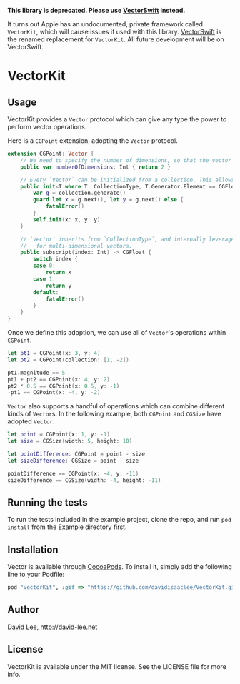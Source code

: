 **This library is deprecated. Please use [VectorSwift](https://github.com/davidisaaclee/VectorSwift) instead.**

It turns out Apple has an undocumented, private framework called `VectorKit`, which will cause issues if used with this library. [VectorSwift](https://github.com/davidisaaclee/VectorSwift) is the renamed replacement for `VectorKit`. All future development will be on VectorSwift.

# VectorKit

## Usage

VectorKit provides a `Vector` protocol which can give any type the power to perform vector operations.

Here is a `CGPoint` extension, adopting the `Vector` protocol.

```swift
extension CGPoint: Vector {
	// We need to specify the number of dimensions, so that the vector operations can be configured to fit the dimension.
	public var numberOfDimensions: Int { return 2 }

	// Every `Vector` can be initialized from a collection. This allows easy conversion among similar vector types.
	public init<T where T: CollectionType, T.Generator.Element == CGFloat>(collection: T) {
		var g = collection.generate()
		guard let x = g.next(), let y = g.next() else {
			fatalError()
		}
		self.init(x: x, y: y)
	}

	// `Vector` inherits from `CollectionType`, and internally leverages `CollectionType`'s methods for support
	//   for multi-dimensional vectors.
	public subscript(index: Int) -> CGFloat {
		switch index {
		case 0:
			return x
		case 1:
			return y
		default:
			fatalError()
		}
	}
}
```

Once we define this adoption, we can use all of `Vector`'s operations within `CGPoint`.

```swift
let pt1 = CGPoint(x: 3, y: 4)
let pt2 = CGPoint(collection: [1, -2])

pt1.magnitude == 5
pt1 + pt2 == CGPoint(x: 4, y: 2)
pt2 * 0.5 == CGPoint(x: 0.5, y: -1)
-pt1 == CGPoint(x: -4, y: -2)
```

`Vector` also supports a handful of operations which can combine different kinds of `Vector`s. In the following example, both `CGPoint` and `CGSize` have adopted `Vector`.

```swift
let point = CGPoint(x: 1, y: -1)
let size = CGSize(width: 5, height: 10)

let pointDifference: CGPoint = point - size
let sizeDifference: CGSize = point - size

pointDifference == CGPoint(x: -4, y: -11)
sizeDifference == CGSize(width: -4, height: -11)
```

## Running the tests

To run the tests included in the example project, clone the repo, and run `pod install` from the Example directory first.

## Installation

Vector is available through [CocoaPods](http://cocoapods.org). To install
it, simply add the following line to your Podfile:

```ruby
pod "VectorKit", :git => "https://github.com/davidisaaclee/VectorKit.git"
```

## Author

David Lee, http://david-lee.net

## License

VectorKit is available under the MIT license. See the LICENSE file for more info.
